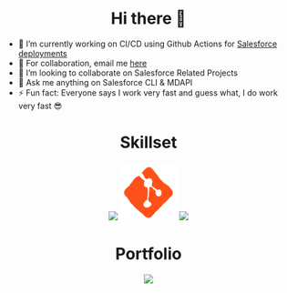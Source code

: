 <h1 align="center">Hi there 👋</h1>

- 🔭 I’m currently working on CI/CD using Github Actions for [Salesforce deployments](https://github.com/nishithcv/sfdevops)
- 💼 For collaboration, email me [here](nishith870@gmail.com)
- 👯 I’m looking to collaborate on Salesforce Related Projects </li>
- 💬 Ask me anything on Salesforce CLI & MDAPI </li>
- ⚡ Fun fact: Everyone says I work very fast and guess what, I do work very fast :sunglasses: </li>


<h1 align="center"> Skillset </h1>

<p align="center">
<img src="https://i.giphy.com/media/IdyAQJVN2kVPNUrojM/200.webp" width="100">
<img src="logo\git logo.gif" width="100" padding-bottom="100">
<img src="https://i.giphy.com/media/KzJkzjggfGN5Py6nkT/200.webp" width="100">
</p>


<h1 align="center"> Portfolio </h1>

<p align="center">
<img src="https://github-readme-stats.vercel.app/api?username=nishithcv&show_icons=true" />  
</p>

<!--
**nishithcv/nishithcv** is a ✨ _special_ ✨ repository because its `README.md` (this file) appears on your GitHub profile.

Here are some ideas to get you started:

- 🔭 I’m currently working on ...
- 🌱 I’m currently learning ...
- 👯 I’m looking to collaborate on ...
- 🤔 I’m looking for help with ...
- 💬 Ask me about ...
- 📫 How to reach me: ...
- 😄 Pronouns: ...
- ⚡ Fun fact: ...
-->
